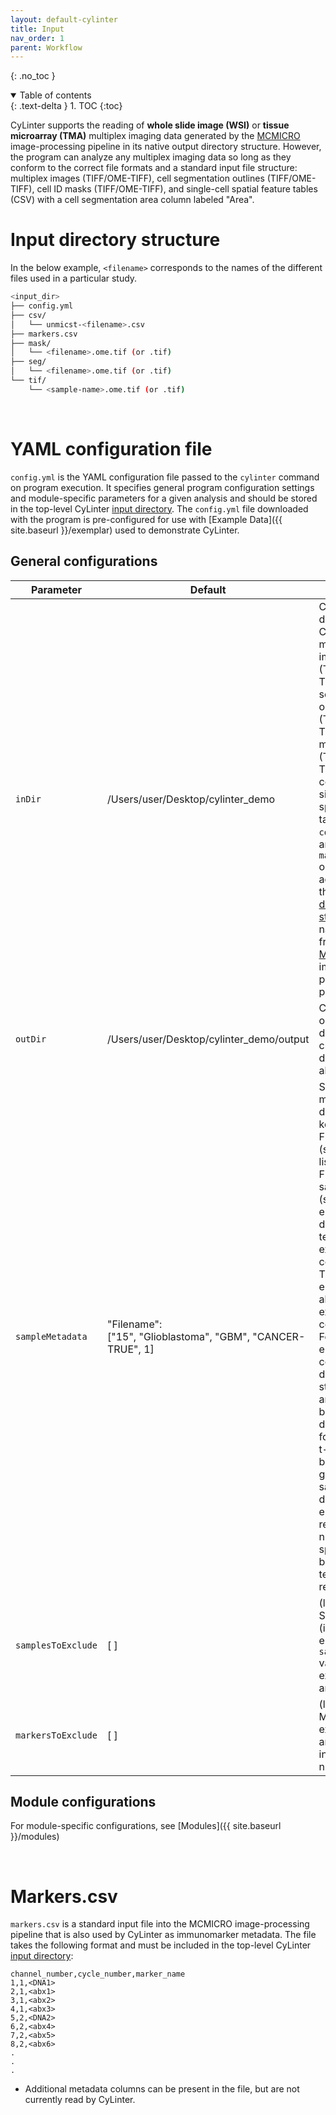 ```yaml
---
layout: default-cylinter
title: Input
nav_order: 1
parent: Workflow
---
```


{: .no_toc }

<details open markdown="block">
  <summary>
    Table of contents
  </summary>
  {: .text-delta }
1. TOC
{:toc}
</details>





CyLinter supports the reading of **whole slide image (WSI)** or **tissue microarray (TMA)** multiplex imaging data generated by the [MCMICRO](https://mcmicro.org) image-processing pipeline in its native output directory structure. However, the program can analyze any multiplex imaging data so long as they conform to the correct file formats and a standard input file structure: multiplex images (TIFF/OME-TIFF), cell segmentation outlines (TIFF/OME-TIFF), cell ID masks (TIFF/OME-TIFF), and single-cell spatial feature tables (CSV) with a cell segmentation area column labeled "Area".

# Input directory structure

In the below example, `<filename>` corresponds to the names of the different files used in a particular study.

``` bash
<input_dir>
├── config.yml
├── csv/
│   └── unmicst-<filename>.csv
├── markers.csv
├── mask/
│   └── <filename>.ome.tif (or .tif)
├── seg/
│   └── <filename>.ome.tif (or .tif)
└── tif/
    └── <sample-name>.ome.tif (or .tif)
```

<br/>

# YAML configuration file

`config.yml` is the YAML configuration file passed to the `cylinter` command on program execution. It specifies general program configuration settings and module-specific parameters for a given analysis and should be stored in the top-level CyLinter [input directory](#input-directory-structure). The `config.yml` file downloaded with the program is pre-configured for use with [Example Data]({{ site.baseurl }}/exemplar) used to demonstrate CyLinter.

## General configurations

| Parameter | Default | Description |
| --- | --- | --- |
| `inDir` | /Users/user/Desktop/cylinter_demo | CyLinter input directory. Contains multi-channel image files (TIFF/OME-TIFF), segmentation outline files (TIFF/OME-TIFF), cell ID masks (TIFF/OME-TIFF), corresponding single-cell spatial feature tables (CSV), `config.yml`, and `markers.csv` organized according to the [input directory structure](#input-directory-structure) or as native output from the [MCMICRO](https://mcmicro.org/io.html#directory-structure) image-processing pipeline. |
| `outDir` | /Users/user/Desktop/cylinter_demo/output |CyLinter output directory path; created if it does not already exist. |
| `sampleMetadata` | "Filename": <br />  ["15", "Glioblastoma", "GBM", "CANCER-TRUE", 1] | Sample metadata dictionary: keys = Filenames (str); values = list of strings. First elements: sample names (str). Second elements: descriptive text of experimental condition (str). Third elements: abbreviation of experimental condition (str). Fourth elements: comma-delimited string of arbitrary binary declarations for computing t-statistics between two groups of samples (str dytpe). Fifth elements: replicate number specifying biological or technical replicates (int). |
| `samplesToExclude` | [ ] | (list of strs) Sample names (i.e., first elements in `sampleMetadata` values) to exclude from analysis. |
| `markersToExclude` | [ ] | (list of strs) Markers to exclude from analysis (not including nuclear dyes). |

## Module configurations
For module-specific configurations, see [Modules]({{ site.baseurl }}/modules)


<br/>

# Markers.csv
`markers.csv` is a standard input file into the MCMICRO image-processing pipeline that is also used by CyLinter as immunomarker metadata. The file takes the following format and must be included in the top-level CyLinter [input directory](#input-directory-structure):

```
channel_number,cycle_number,marker_name
1,1,<DNA1>
2,1,<abx1>
3,1,<abx2>
4,1,<abx3>
5,2,<DNA2>
6,2,<abx4>
7,2,<abx5>
8,2,<abx6>
.
.
.
```
* Additional metadata columns can be present in the file, but are not currently read by CyLinter.
